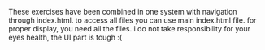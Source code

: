 These exercises have been combined in one system with navigation through index.html.
to access all files you can use main index.html file.
for proper display, you need all the files. 
i do not take responsibility for your eyes health, the UI part is tough :(
